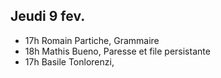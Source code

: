 ## Jeudi 9 fev.
 - 17h Romain Partiche, Grammaire
 - 18h Mathis Bueno, Paresse et file persistante
 - 17h Basile Tonlorenzi, 
<!--stackedit_data:
eyJoaXN0b3J5IjpbODM2OTc0NjU3XX0=
-->
